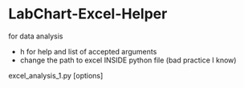 # LabChart-Excel-Helper
for data analysis

- h for help and list of accepted arguments
- change the path to excel INSIDE python file (bad practice I know)

excel_analysis_1.py [options]
